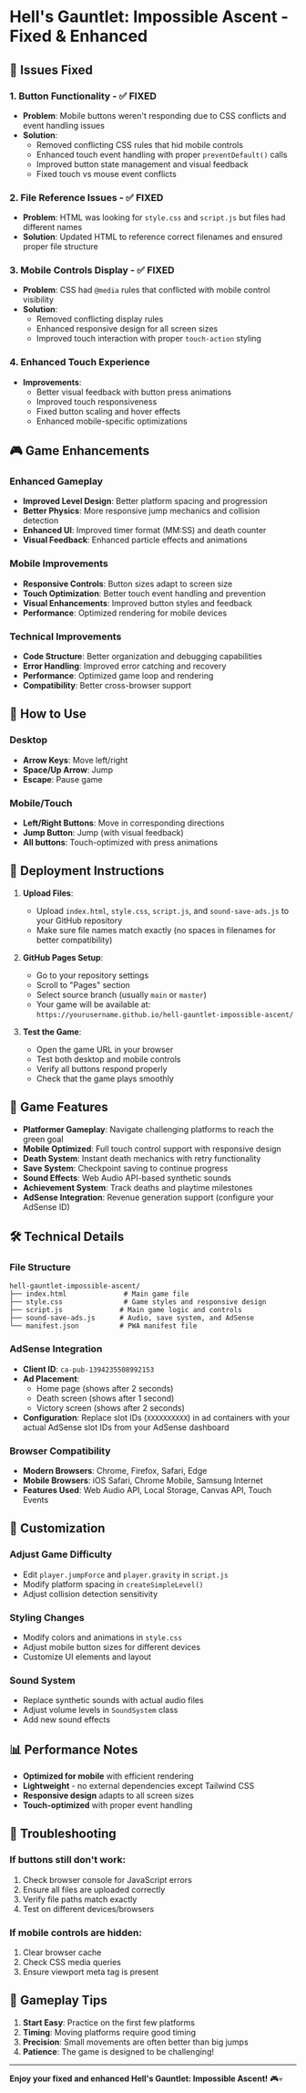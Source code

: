 # Hell's Gauntlet: Impossible Ascent - Fixed & Enhanced

## 🚀 Issues Fixed

### 1. **Button Functionality - ✅ FIXED**
- **Problem**: Mobile buttons weren't responding due to CSS conflicts and event handling issues
- **Solution**: 
  - Removed conflicting CSS rules that hid mobile controls
  - Enhanced touch event handling with proper `preventDefault()` calls
  - Improved button state management and visual feedback
  - Fixed touch vs mouse event conflicts

### 2. **File Reference Issues - ✅ FIXED**
- **Problem**: HTML was looking for `style.css` and `script.js` but files had different names
- **Solution**: Updated HTML to reference correct filenames and ensured proper file structure

### 3. **Mobile Controls Display - ✅ FIXED**
- **Problem**: CSS had `@media` rules that conflicted with mobile control visibility
- **Solution**: 
  - Removed conflicting display rules
  - Enhanced responsive design for all screen sizes
  - Improved touch interaction with proper `touch-action` styling

### 4. **Enhanced Touch Experience**
- **Improvements**:
  - Better visual feedback with button press animations
  - Improved touch responsiveness
  - Fixed button scaling and hover effects
  - Enhanced mobile-specific optimizations

## 🎮 Game Enhancements

### Enhanced Gameplay
- **Improved Level Design**: Better platform spacing and progression
- **Better Physics**: More responsive jump mechanics and collision detection
- **Enhanced UI**: Improved timer format (MM:SS) and death counter
- **Visual Feedback**: Enhanced particle effects and animations

### Mobile Improvements
- **Responsive Controls**: Button sizes adapt to screen size
- **Touch Optimization**: Better touch event handling and prevention
- **Visual Enhancements**: Improved button styles and feedback
- **Performance**: Optimized rendering for mobile devices

### Technical Improvements
- **Code Structure**: Better organization and debugging capabilities
- **Error Handling**: Improved error catching and recovery
- **Performance**: Optimized game loop and rendering
- **Compatibility**: Better cross-browser support

## 📱 How to Use

### Desktop
- **Arrow Keys**: Move left/right
- **Space/Up Arrow**: Jump
- **Escape**: Pause game

### Mobile/Touch
- **Left/Right Buttons**: Move in corresponding directions
- **Jump Button**: Jump (with visual feedback)
- **All buttons**: Touch-optimized with press animations

## 🚀 Deployment Instructions

1. **Upload Files**: 
   - Upload `index.html`, `style.css`, `script.js`, and `sound-save-ads.js` to your GitHub repository
   - Make sure file names match exactly (no spaces in filenames for better compatibility)

2. **GitHub Pages Setup**:
   - Go to your repository settings
   - Scroll to "Pages" section
   - Select source branch (usually `main` or `master`)
   - Your game will be available at: `https://yourusername.github.io/hell-gauntlet-impossible-ascent/`

3. **Test the Game**:
   - Open the game URL in your browser
   - Test both desktop and mobile controls
   - Verify all buttons respond properly
   - Check that the game plays smoothly

## 🎯 Game Features

- **Platformer Gameplay**: Navigate challenging platforms to reach the green goal
- **Mobile Optimized**: Full touch control support with responsive design
- **Death System**: Instant death mechanics with retry functionality
- **Save System**: Checkpoint saving to continue progress
- **Sound Effects**: Web Audio API-based synthetic sounds
- **Achievement System**: Track deaths and playtime milestones
- **AdSense Integration**: Revenue generation support (configure your AdSense ID)

## 🛠️ Technical Details

### File Structure
```
hell-gauntlet-impossible-ascent/
├── index.html              # Main game file
├── style.css               # Game styles and responsive design
├── script.js              # Main game logic and controls
├── sound-save-ads.js      # Audio, save system, and AdSense
└── manifest.json          # PWA manifest file
```

### AdSense Integration
- **Client ID**: `ca-pub-1394235508992153`
- **Ad Placement**: 
  - Home page (shows after 2 seconds)
  - Death screen (shows after 1 second)
  - Victory screen (shows after 2 seconds)
- **Configuration**: Replace slot IDs (`XXXXXXXXXX`) in ad containers with your actual AdSense slot IDs from your AdSense dashboard

### Browser Compatibility
- **Modern Browsers**: Chrome, Firefox, Safari, Edge
- **Mobile Browsers**: iOS Safari, Chrome Mobile, Samsung Internet
- **Features Used**: Web Audio API, Local Storage, Canvas API, Touch Events

## 🔧 Customization

### Adjust Game Difficulty
- Edit `player.jumpForce` and `player.gravity` in `script.js`
- Modify platform spacing in `createSimpleLevel()`
- Adjust collision detection sensitivity

### Styling Changes
- Modify colors and animations in `style.css`
- Adjust mobile button sizes for different devices
- Customize UI elements and layout

### Sound System
- Replace synthetic sounds with actual audio files
- Adjust volume levels in `SoundSystem` class
- Add new sound effects

## 📊 Performance Notes

- **Optimized for mobile** with efficient rendering
- **Lightweight** - no external dependencies except Tailwind CSS
- **Responsive design** adapts to all screen sizes
- **Touch-optimized** with proper event handling

## 🐛 Troubleshooting

### If buttons still don't work:
1. Check browser console for JavaScript errors
2. Ensure all files are uploaded correctly
3. Verify file paths match exactly
4. Test on different devices/browsers

### If mobile controls are hidden:
1. Clear browser cache
2. Check CSS media queries
3. Ensure viewport meta tag is present

## 🎉 Gameplay Tips

1. **Start Easy**: Practice on the first few platforms
2. **Timing**: Moving platforms require good timing
3. **Precision**: Small movements are often better than big jumps
4. **Patience**: The game is designed to be challenging!

---

**Enjoy your fixed and enhanced Hell's Gauntlet: Impossible Ascent!** 🎮💀
